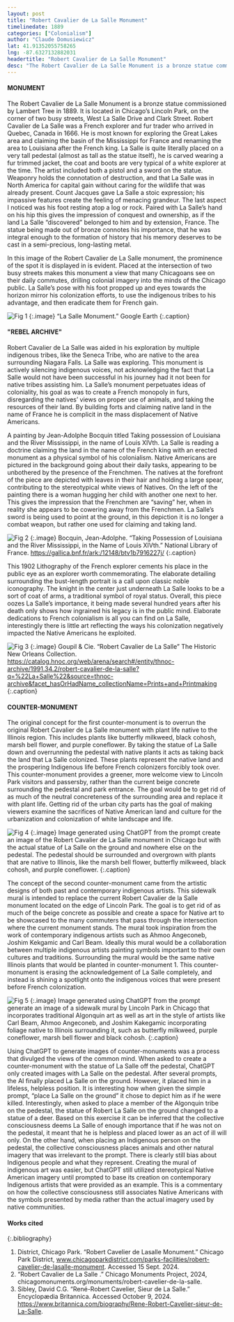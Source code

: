 ```yaml
---
layout: post
title: "Robert Cavalier de La Salle Monument"
timelinedate: 1889
categories: ["Colonialism"]
author: "Claude Domusiewicz"
lat: 41.91352055758265
lng: -87.6327132882031
headertitle: "Robert Cavalier de La Salle Monument"
desc: "The Robert Cavalier de La Salle Monument is a bronze statue commissioned by Lambert Tree in 1889. It is located in Chicago’s Lincoln Park, on the corner of two busy streets, West La Salle Drive and Clark Street. Robert Cavalier de La Salle was a French explorer and fur trader who arrived in Quebec, Canada in 1666. He is most known for exploring the Great Lakes area and claiming the basin of the Mississippi for France and renaming the area to Louisiana after the French king."
---
```


#### MONUMENT
The Robert Cavalier de La Salle Monument is a bronze statue commissioned by Lambert Tree in 1889. It is located in Chicago’s Lincoln Park, on the corner of two busy streets, West La Salle Drive and Clark Street. Robert Cavalier de La Salle was a French explorer and fur trader who arrived in Quebec, Canada in 1666. He is most known for exploring the Great Lakes area and claiming the basin of the Mississippi for France and renaming the area to Louisiana after the French king. La Salle is quite literally placed on a very tall pedestal (almost as tall as the statue itself), he is carved wearing a fur trimmed jacket, the coat and boots are very typical of a white explorer at the time. The artist included both a pistol and a sword on the statue. Weaponry holds the connotation of destruction, and that La Salle was in North America for capital gain without caring for the wildlife that was already present. Count Jacques gave La Salle a stoic expression; his impassive features create the feeling of menacing grandeur. The last aspect I noticed was his foot resting atop a log or rock. Paired with La Salle’s hand on his hip this gives the impression of conquest and ownership, as if the land La Salle “discovered” belonged to him and by extension, France. The statue being made out of bronze connotes his importance, that he was integral enough to the formation of history that his memory deserves to be cast in a semi-precious, long-lasting metal.

In this image of the Robert Cavalier de La Salle monument, the prominence of the spot it is displayed in is evident. Placed at the intersection of two busy streets makes this monument a view that many Chicagoans see on their daily commutes, drilling colonial imagery into the minds of the Chicago public. La Salle’s pose with his foot propped up and eyes towards the horizon mirror his colonization efforts, to use the indigenous tribes to his advantage, and then eradicate them for French gain. 

![Fig 1](images/lasalle1.jpg)
{:.image}
“La Salle Monument.” Google Earth
{:.caption}

#### "REBEL ARCHIVE"
Robert Cavalier de La Salle was aided in his exploration by multiple indigenous tribes, like the Seneca Tribe, who are native to the area surrounding Niagara Falls. La Salle was exploring. This monument is actively silencing indigenous voices, not acknowledging the fact that La Salle would not have been successful in his journey had it not been for native tribes assisting him. La Salle’s monument perpetuates ideas of coloniality, his goal as was to create a French monopoly in furs, disregarding the natives’ views on proper use of animals, and taking the resources of their land. By building forts and claiming native land in the name of France he is complicit in the mass displacement of Native Americans.

A painting by Jean-Adolphe Bocquin titled Taking possession of Louisiana and the River Mississippi, in the name of Louis XIVth. La Salle is reading a doctrine claiming the land in the name of the French king with an erected monument as a physical symbol of his colonialism. Native Americans are pictured in the background going about their daily tasks, appearing to be unbothered by the presence of the Frenchmen. The natives at the forefront of the piece are depicted with leaves in their hair and holding a large spear, contributing to the stereotypical white views of Natives. On the left of the painting there is a woman hugging her child with another one next to her. This gives the impression that the Frenchmen are “saving” her, when in reality she appears to be cowering away from the Frenchmen. La Salle’s sword is being used to point at the ground, in this depiction it is no longer a combat weapon, but rather one used for claiming and taking land. 

![Fig 2](images/lasalle2.jpg)
{:.image}
Bocquin, Jean-Adolphe. “Taking Possession of Louisiana and the River Mississippi, in the Name 	of 	Louis XIVth.” National Library of France. https://gallica.bnf.fr/ark:/12148/btv1b7916227j/
{:.caption}

This 1902 Lithography of the French explorer cements his place in the public eye as an explorer worth commemorating. The elaborate detailing surrounding the bust-length portrait is a call upon classic noble iconography. The knight in the center just underneath La Salle looks to be a sort of coat of arms, a traditional symbol of royal status. Overall, this piece oozes La Salle’s importance, it being made several hundred years after his death only shows how ingrained his legacy is in the public mind. Elaborate dedications to French colonialism is all you can find on La Salle, interestingly there is little art reflecting the ways his colonization negatively impacted the Native Americans he exploited. 

![Fig 3](images/lasalle3.jpg)
{:.image}
Goupil & Cie. “Robert Cavalier de La Salle” The Historic New Orleans Collection. https://catalog.hnoc.org/web/arena/search#/entity/thnoc-archive/1991.34.2/robert-cavalier-de-la-salle?q=%22La+Salle%22&source=thnoc-archive&facet_hasOrHadName_collectionName=Prints+and+Printmaking
{:.caption}

#### COUNTER-MONUMENT

The original concept for the first counter-monument is to overrun the original Robert Cavalier de La Salle monument with plant life native to the Illinois region. This includes plants like butterfly milkweed, black cohosh, marsh bell flower, and purple coneflower. By taking the statue of La Salle down and overrunning the pedestal with native plants it acts as taking back the land that La Salle colonized. These plants represent the native land and the prospering Indigenous life before French colonizers forcibly took over. This counter-monument provides a greener, more welcome view to Lincoln Park visitors and passersby, rather than the current beige concrete surrounding the pedestal and park entrance. The goal would be to get rid of as much of the neutral concreteness of the surrounding area and replace it with plant life. Getting rid of the urban city parts has the goal of making viewers examine the sacrifices of Native American land and culture for the urbanization and colonization of white landscape and life. 

![Fig 4](images/lasalle4.jpg)
{:.image}
Image generated using ChatGPT from the prompt create an image of the Robert Cavalier de La Salle monument in Chicago but with the actual statue of La Salle on the ground and nowhere else on the pedestal. The pedestal should be surrounded and overgrown with plants that are native to Illinois, like the marsh bell flower, butterfly milkweed, black cohosh, and purple coneflower.
{:.caption}

The concept of the second counter-monument came from the artistic designs of both past and contemporary indigenous artists. This sidewalk mural is intended to replace the current Robert Cavalier de la Salle monument located on the edge of Lincoln Park. The goal is to get rid of as much of the beige concrete as possible and create a space for Native art to be showcased to the many commuters that pass through the intersection where the current monument stands. The mural took inspiration from the work of contemporary indigenous artists such as Ahmoo Angeconeb, Joshim Kekgamic and Carl Beam. Ideally this mural would be a collaboration between multiple indigenous artists painting symbols important to their own cultures and traditions. Surrounding the mural would be the same native Illinois plants that would be planted in counter-monument 1. This counter-monument is erasing the acknowledgement of La Salle completely, and instead is shining a spotlight onto the indigenous voices that were present before French colonization. 

![Fig 5](images/lasalle5.jpg)
{:.image}
Image generated using ChatGPT from the prompt generate an image of a sidewalk mural by Lincoln Park in Chicago that incorporates traditional Algonquin art as well as art in the style of artists like Carl Beam, Ahmoo Angeconeb, and Joshim Kakegamic incorporating foliage native to Illinois surrounding it, such as butterfly milkweed, purple coneflower, marsh bell flower and black cohosh.
{:.caption}

Using ChatGPT to generate images of counter-monuments was a process that divulged the views of the common mind. When asked to create a counter-monument with the statue of La Salle off the pedestal, ChatGPT only created images with La Salle on the pedestal. After several prompts, the AI finally placed La Salle on the ground. However, it placed him in a lifeless, helpless position. It is interesting how when given the simple prompt, “place La Salle on the ground” it chose to depict him as if he were killed. Interestingly, when asked to place a member of the Algonquin tribe on the pedestal, the statue of Robert La Salle on the ground changed to a statue of a deer. Based on this exercise it can be inferred that the collective consciousness deems La Salle of enough importance that if he was not on the pedestal, it meant that he is helpless and placed lower as an act of ill will only. On the other hand, when placing an Indigenous person on the pedestal, the collective consciousness places animals and other natural imagery that was irrelevant to the prompt. There is clearly still bias about Indigenous people and what they represent. Creating the mural of indigenous art was easier, but ChatGPT still utilized stereotypical Native American imagery until prompted to base its creation on contemporary Indigenous artists that were provided as an example. This is a commentary on how the collective consciousness still associates Native Americans with the symbols presented by media rather than the actual imagery used by native communities.

#### Works cited
{:.bibliography}
1. District, Chicago Park. “Robert Cavelier de Lasalle Monument.” Chicago Park District, www.chicagoparkdistrict.com/parks-facilities/robert-cavelier-de-lasalle-monument. Accessed 15 Sept. 2024.
2. “Robert Cavalier de La Salle .” Chicago Monuments Project, 2024, chicagomonuments.org/monuments/robert-cavelier-de-la-salle.
3. Sibley, David  C.G. “René-Robert Cavelier, Sieur de La Salle.” Encyclopædia Britannica. Accessed October 9, 2024. https://www.britannica.com/biography/Rene-Robert-Cavelier-sieur-de-La-Salle.
